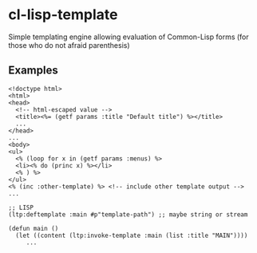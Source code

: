 # cl-lisp-template
Simple templating engine allowing evaluation of Common-Lisp forms (for those who do not afraid parenthesis)

## Examples
```
<!doctype html>
<html>
<head>
  <!-- html-escaped value -->
  <title><%= (getf params :title "Default title") %></title>
  ...
</head>
...
<body>
<ul>
  <% (loop for x in (getf params :menus) %>
  <li><% do (princ x) %></li>
  <% ) %>
</ul>
<% (inc :other-template) %> <!-- include other template output -->
...
```

```
;; LISP
(ltp:deftemplate :main #p"template-path") ;; maybe string or stream

(defun main ()
  (let ((content (ltp:invoke-template :main (list :title "MAIN"))))
     ...

```
